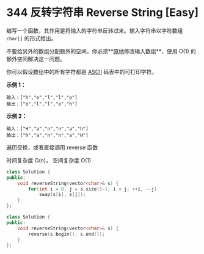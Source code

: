 # 344 反转字符串 Reverse String [Easy]



编写一个函数，其作用是将输入的字符串反转过来。输入字符串以字符数组 `char[]` 的形式给出。

不要给另外的数组分配额外的空间，你必须**[原地](https://baike.baidu.com/item/原地算法)修改输入数组**、使用 O(1) 的额外空间解决这一问题。

你可以假设数组中的所有字符都是 [ASCII](https://baike.baidu.com/item/ASCII) 码表中的可打印字符。

 

**示例 1：**

```
输入：["h","e","l","l","o"]
输出：["o","l","l","e","h"]
```

**示例 2：**

```
输入：["H","a","n","n","a","h"]
输出：["h","a","n","n","a","H"]
```



遍历交换，或者直接调用 reverse 函数

时间复杂度 O(n)， 空间复杂度 O(1)

```c++
class Solution {
public:
    void reverseString(vector<char>& s) {
        for(int i = 0, j = s.size()-1; i < j; ++i, --j)
            swap(s[i], s[j]);
    }
};
```



```c++
class Solution {
public:
    void reverseString(vector<char>& s) {
        reverse(s.begin(), s.end());
    }
};
```

